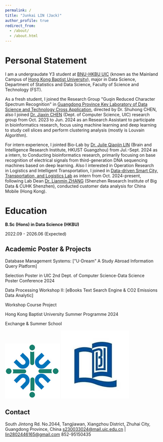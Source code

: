 ```yaml
---
permalink: /
title: "Junkai LIN (Jack)"
author_profile: true
redirect_from: 
  - /about/
  - /about.html
---
```


Personal Statement
======
I am a undergraudate Y3 student at [BNU-HKBU UIC](https://www.uic.edu.cn/) (known as the Mainland Campus of [Hong Kong Baptist University](https://www.hkbu.edu.hk/)), major in Data Science, Department of Statistics and Data Science, Faculty of Science and Technology (FST). 

As a fresh student, I joined the Research Group "Guqin Reduced Character Spectrum Recognition" in [Guangdong Province Key Laboratory of Data Science and Technology Cross Application](https://irads.uic.edu.cn/), directed by Dr. Shuhong CHEN, also I joined [Dr. Jiaxin CHEN](https://www.uic.edu.cn/faculty.htm#/jiaxingchen/cn) (Dept. of Computer Science, UIC) research group from Oct. 2023 to Jun. 2024 as an Research Assistant to participate in bioinformatics research, focus using machine learning and deep learning to study cell slices and perform clustering analysis (mostly is Louvain Algorithm).

For intern experience, I jointed Bio-Lab by [Dr. Juile Qiaojin LIN](https://julie-lin-lab.github.io/index.html) (Brain and Intelligence Research Institute, HKUST Guangzhou) from Jul.-Sept. 2024 as a intern, to Conducting bioinformatics research, primarily focusing on base recognition of electrical signals from third-generation DNA sequencing machines based on deep learning. Also I interested in Operation Research in Logistics and Intelligent Transportation, I joined in [Data-driven Smart City, Transportation, and Logistics Lab](https://www.sribd.cn/en/znyy/zh-jt) as intern from Oct. 2024-present, following Lab Dean [Dr. Lianmin ZHANG](https://www.sribd.cn/en/teacher/299) (Shenzhen Research Institute of Big Data & CUHK Shenzhen), conducted customer data analysis for China Mobile (Hong Kong).


Education
======
**B.Sc (Hons) in Data Science (HKBU)**

2022.09 - 2026.06 (Expected)


Academic Poster & Projects
------
Database Management Systems: ["U-Dream" A Study Abroad Information Query Platform]

Selection Poster in UIC 2nd Dept. of Computer Science-Data Science Poster Conference 2024


Data Processing Workshop II: [eBooks Text Search Engine & CO2 Emissions Data Analytic]

Workshop Course Project


Hong Kong Baptist University Summer Programme 2024

Exchange & Summer School

![BNU-HKBU UIC](/images/logo.jpg)
![HKBU](/images/logo2.jpg)

Contact
------
South Jintong Rd. No.2044, Tangjiawan, Xiangzhou District, Zhuhai City, Guangdong Province, China
s230033024@mail.uic.edu.cn | lin2802446165@gmail.com
852-95150435
